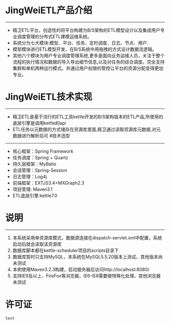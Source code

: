 

#  JingWeiETL产品介绍
-------------------------    
   

-  精卫ETL平台，创造性的将平台构建为B/S架构的ETL模型设计以及集成用户专业调度管理的分布式ETL建模运维系统。
-  系统分为七大模块:模型、平台、任务、定时调度、日志、节点、用户.
-  模型模块进行ETL模型开发，在B/S系统中用拖拽的方式设计数据流逻辑。
-  其他六个模块为用户专业调度管理系统,更多是面向业务运维人员，关注于整个流程的执行情况和数据的导入导出细节信息,以及对任务的综合调度。完全支持集群和单机两种运行模式。并通过用户权限的管控让平台的资源分配变得更加专业。

#  JingWeiETL技术实现
------------------------- 
- 精卫ETL是基于流行的ETL工具kettle开发的B/S架构版本的ETL产品,所使用的底层引擎是调用kettle的api
- ETL任务以元数据的方式储存在资源库里面,精卫通过读取资源库元数据,对元数据进行解析后可
#技术选型
--------------------------

- 核心框架：Spring Framework 
- 任务调度：Spring + Quartz
- 持久层框架：MyBatis 
- 会话管理：Spring-Session 
- 日志管理：Log4j
- 前端框架：EXTJS3.4+MXGraph2.3
- 项目管理: Maven3.1
- ETL底层引擎:kettle7.0

# 说明
--------------------------
1. 本系统采用单资源库模式，数据源连接在dispatch-servlet.xml中配置，系统启动后就会读取该资源库
2. 数据库脚本都在kettle-scheduler项目的scripts目录下
3. 数据库暂时只支持MySQL，本系统在MySQL5.5.20版本上测试，其他版本尚未测试
4. 本例使用Maven3.2.3构建，启动服务器后访问http://localhost:8080/
5. 支持IE9及以上、FireFox等浏览器，IE6-IE8需要做特殊化处理，其他浏览器未测试



# 许可证
    test